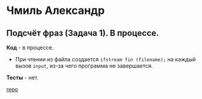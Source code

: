 # Чмиль Александр

## Подсчёт фраз (Задача 1). В процессе.

**Код** - в процессе.

- При чтении из файла создается `ifstream fin (filename);` на каждый вызов `input`, из-за чего программа не завершается.

**Тесты** - нет.

[repo](https://bitbucket.org/chmil_oop/chmil_oop)
